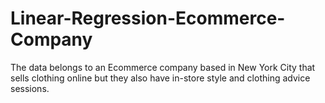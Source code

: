 # Linear-Regression-Ecommerce-Company
The data belongs to an Ecommerce company based in New York City that sells clothing online but they also have in-store style and clothing advice sessions.
